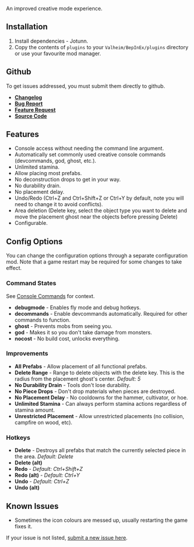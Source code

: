 ﻿An improved creative mode experience.

## Installation
1. Install dependencies - Jotunn.
2. Copy the contents of `plugins` to your `Valheim/BepInEx/plugins` directory or use your favourite mod manager.

## Github
To get issues addressed, you must submit them directly to github.

- **[Changelog](https://github.com/heinermann/Valheim_mods/blob/main/BetterCreative/CHANGELOG.md)**
- **[Bug Report](https://github.com/heinermann/Valheim_mods/issues/new?assignees=&labels=BetterCreative%2C+bug&template=-bettercreative--bug-report.md&title=)**
- **[Feature Request](https://github.com/heinermann/Valheim_mods/issues/new?assignees=&labels=BetterCreative%2C+enhancement&template=-bettercreative--feature-request.md&title=)**
- **[Source Code](https://github.com/heinermann/Valheim_mods/tree/main/BetterCreative)**

## Features

- Console access without needing the command line argument.
- Automatically set commonly used creative console commands (devcommands, god, ghost, etc.).
- Unlimited stamina.
- Allow placing most prefabs.
- No deconstruction drops to get in your way.
- No durability drain.
- No placement delay.
- Undo/Redo (Ctrl+Z and Ctrl+Shift+Z or Ctrl+Y by default, note you will need to change it to avoid conflicts).
- Area deletion (Delete key, select the object type you want to delete and move the placement ghost near the objects before pressing Delete)
- Configurable.

## Config Options

You can change the configuration options through a separate configuration mod. Note that a game restart may be required for some changes to take effect.

### Command States
See [Console Commands](https://valheim.fandom.com/wiki/Console_Commands) for context.

- **debugmode** - Enables fly mode and debug hotkeys.
- **decommands** - Enable devcommands automatically. Required for other commands to function.
- **ghost** - Prevents mobs from seeing you.
- **god** - Makes it so you don't take damage from monsters.
- **nocost** - No build cost, unlocks everything.

### Improvements

- **All Prefabs** - Allow placement of all functional prefabs.
- **Delete Range** - Range to delete objects with the delete key. This is the radius from the placement ghost's center. *Default: 5*
- **No Durability Drain** - Tools don't lose durability.
- **No Piece Drops** - Don't drop materials when pieces are destroyed.
- **No Placement Delay** - No cooldowns for the hammer, cultivator, or hoe.
- **Unlimited Stamina** - Can always perform stamina actions regardless of stamina amount.
- **Unrestricted Placement** - Allow unrestricted placements (no collision, campfire on wood, etc).

### Hotkeys
- **Delete** - Destroys all prefabs that match the currently selected piece in the area. *Default: Delete*
- **Delete (alt)**
- **Redo** - *Default: Ctrl+Shift+Z*
- **Redo (alt)** - *Default: Ctrl+Y*
- **Undo** - *Default: Ctrl+Z*
- **Undo (alt)**

## Known Issues
- Sometimes the icon colours are messed up, usually restarting the game fixes it.

If your issue is not listed, [submit a new issue here](https://github.com/heinermann/Valheim_mods/issues/new?assignees=&labels=BetterCreative%2C+bug&template=-bettercreative--bug-report.md&title=).
